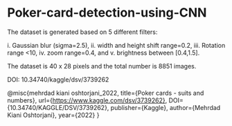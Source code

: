 # Poker-card-detection-using-CNN


The dataset is generated based on 5 different filters: 

i. Gaussian blur (sigma=2.5), 
ii. width and height shift range=0.2, 
iii. Rotation range <10, 
iv. zoom range=0.4, and 
v. brightness between [0.4,1.5].

The dataset is 40 x 28 pixels and the total number is 8851 images.

DOI: 10.34740/kaggle/dsv/3739262


@misc{mehrdad kiani oshtorjani_2022, title={Poker cards - suits and numbers}, 
url={https://www.kaggle.com/dsv/3739262}, DOI={10.34740/KAGGLE/DSV/3739262}, 
publisher={Kaggle}, author={Mehrdad Kiani Oshtorjani}, year={2022} }

